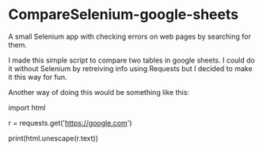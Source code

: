 # CompareSelenium-google-sheets
A small Selenium app with checking errors on web pages by searching for them.

I made this simple script to compare two tables in google sheets. I could do it without Selenium by retreiving info using Requests but I decided to make it this way for fun.

Another way of doing this would be something like this:

import html

r = requests.get('https://google.com')

print(html.unescape(r.text))
